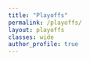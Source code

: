 ```yaml
---
title: "Playoffs"
permalink: /playoffs/
layout: playoffs
classes: wide
author_profile: true
---
```

